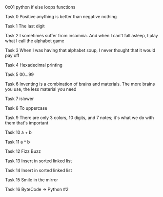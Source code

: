 0x01 python if else loops functions

Task 0 Positive anything is better than negative nothing

Task 1 The last digit

Task 2 I sometimes suffer from insomnia. And when I can't fall asleep, I play what I call the alphabet game

Task 3 When I was having that alphabet soup, I never thought that it would pay off

Task 4 Hexadecimal printing

Task 5 00...99

Task 6 Inventing is a combination of brains and materials. The more brains you use, the less material you need

Task 7 islower

Task 8 To uppercase

Task 9 There are only 3 colors, 10 digits, and 7 notes; it's what we do with them that's important

Task 10 a + b

Task 11 a ^ b

Task 12 Fizz Buzz

Task 13 Insert in sorted linked list

Task 14 Insert in sorted linked list

Task 15 Smile in the mirror

Task 16 ByteCode -> Python #2
